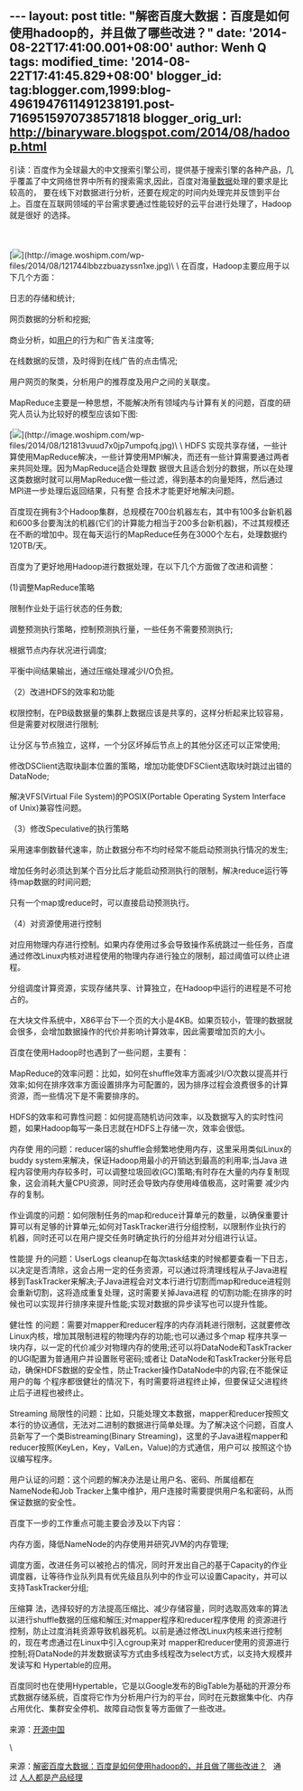 --- layout: post title:
"解密百度大数据：百度是如何使用hadoop的，并且做了哪些改进？" date:
'2014-08-22T17:41:00.001+08:00' author: Wenh Q tags: modified\_time:
'2014-08-22T17:41:45.829+08:00' blogger\_id:
tag:blogger.com,1999:blog-4961947611491238191.post-7169515970738571818
blogger\_orig\_url: http://binaryware.blogspot.com/2014/08/hadoop.html
---
引读：百度作为全球最大的中文搜索引擎公司，提供基于搜索引擎的各种产品，几乎覆盖了中文网络世界中所有的搜索需求,因此，百度对海量[数据](http://www.techxue.com/dutu/dianshangshuju/)处理的要求是比较高的，
要在线下对数据进行分析，还要在规定的时间内处理完并反馈到平台上。百度在互联网领域的平台需求要通过性能较好的云平台进行处理了，Hadoop就是很好
的选择。\
\
\
\
[![](https://images-blogger-opensocial.googleusercontent.com/gadgets/proxy?url=http%3A%2F%2Fimage.woshipm.com%2Fwp-files%2F2014%2F08%2F121744lbbzzbuazyssn1xe-360x233.jpg&container=blogger&gadget=a&rewriteMime=image%2F*)](http://image.woshipm.com/wp-files/2014/08/121744lbbzzbuazyssn1xe.jpg)\
\
在百度，Hadoop主要应用于以下几个方面：\
\
日志的存储和统计;\
\
网页数据的分析和挖掘;\
\
商业分析，如[用户](http://techxue.com/yonghu/)的行为和广告关注度等;\
\
在线数据的反馈，及时得到在线广告的点击情况;\
\
用户网页的聚类，分析用户的推荐度及用户之间的关联度。\
\
MapReduce主要是一种思想，不能解决所有领域内与计算有关的问题，百度的研究人员认为比较好的模型应该如下图:\
\
[![](https://images-blogger-opensocial.googleusercontent.com/gadgets/proxy?url=http%3A%2F%2Fimage.woshipm.com%2Fwp-files%2F2014%2F08%2F121813vuud7x0jp7umpofq-360x199.jpg&container=blogger&gadget=a&rewriteMime=image%2F*)](http://image.woshipm.com/wp-files/2014/08/121813vuud7x0jp7umpofq.jpg)\
\
HDFS
实现共享存储，一些计算使用MapReduce解决，一些计算使用MPI解决，而还有一些计算需要通过两者来共同处理。因为MapReduce适合处理数
据很大且适合划分的数据，所以在处理这类数据时就可以用MapReduce做一些过滤，得到基本的向量矩阵，然后通过MPI进一步处理后返回结果，只有整
合技术才能更好地解决问题。\
\
百度现在拥有3个Hadoop集群，总规模在700台机器左右，其中有100多台新机器和600多台要淘汰的机器(它们的计算能力相当于200多台新机器)，不过其规模还在不断的增加中。现在每天运行的MapReduce任务在3000个左右，处理数据约120TB/天。\
\
百度为了更好地用Hadoop进行数据处理，在以下几个方面做了改进和调整：\
\
(1)调整MapReduce策略\
\
限制作业处于运行状态的任务数;\
\
调整预测执行策略，控制预测执行量，一些任务不需要预测执行;\
\
根据节点内存状况进行调度;\
\
平衡中间结果输出，通过压缩处理减少I/O负担。\
\
（2）改进HDFS的效率和功能\
\
权限控制，在PB级数据量的集群上数据应该是共享的，这样分析起来比较容易，但是需要对权限进行限制;\
\
让分区与节点独立，这样，一个分区坏掉后节点上的其他分区还可以正常使用;\
\
修改DSClient选取块副本位置的策略，增加功能使DFSClient选取块时跳过出错的DataNode;\
\
解决VFS(Virtual File System)的POSIX(Portable Operating System Interface
of Unix)兼容性问题。\
\
（3）修改Speculative的执行策略\
\
采用速率倒数替代速率，防止数据分布不均时经常不能启动预测执行情况的发生;\
\
增加任务时必须达到某个百分比后才能启动预测执行的限制，解决reduce运行等待map数据的时间问题;\
\
只有一个map或reduce时，可以直接启动预测执行。\
\
（4）对资源使用进行控制\
\
对应用物理内存进行控制。如果内存使用过多会导致操作系统跳过一些任务，百度通过修改Linux内核对进程使用的物理内存进行独立的限制，超过阈值可以终止进程。\
\
分组调度计算资源，实现存储共享、计算独立，在Hadoop中运行的进程是不可抢占的。\
\
在大块文件系统中，X86平台下一个页的大小是4KB。如果页较小，管理的数据就会很多，会增加数据操作的代价并影响计算效率，因此需要增加页的大小。\
\
百度在使用Hadoop时也遇到了一些问题，主要有：\
\
MapReduce的效率问题：比如，如何在shuffle效率方面减少I/O次数以提高并行效率;如何在排序效率方面设置排序为可配置的，因为排序过程会浪费很多的计算资源，而一些情况下是不需要排序的。\
\
HDFS的效率和可靠性问题：如何提高随机访问效率，以及数据写入的实时性问题，如果Hadoop每写一条日志就在HDFS上存储一次，效率会很低。\
\
内存使
用的问题：reducer端的shuffle会频繁地使用内存，这里采用类似Linux的buddy
system来解决，保证Hadoop用最小的开销达到最高的利用率;当Java
进程内容使用内存较多时，可以调整垃圾回收(GC)策略;有时存在大量的内存复制现象，这会消耗大量CPU资源，同时还会导致内存使用峰值极高，这时需要
减少内存的复制。\
\
作业调度的问题：如何限制任务的map和reduce计算单元的数量，以确保重要计算可以有足够的计算单元;如何对TaskTracker进行分组控制，以限制作业执行的机器，同时还可以在用户提交任务时确定执行的分组并对分组进行认证。\
\
性能提 升的问题：UserLogs
cleanup在每次task结束的时候都要查看一下日志，以决定是否清除，这会占用一定的任务资源，可以通过将清理线程从子Java进程移到TaskTracker来解决;子Java进程会对文本行进行切割而map和reduce进程则会重新切割，这将造成重复处理，这时需要关掉Java进程
的切割功能;在排序的时候也可以实现并行排序来提升性能;实现对数据的异步读写也可以提升性能。\
\
健壮性
的问题：需要对mapper和reducer程序的内存消耗进行限制，这就要修改Linux内核，增加其限制进程的物理内存的功能;也可以通过多个map
程序共享一块内存，以一定的代价减少对物理内存的使用;还可以将DataNode和TaskTracker的UGI配置为普通用户并设置账号密码;或者让
DataNode和TaskTracker分账号启动，确保HDFS数据的安全性，防止Tracker操作DataNode中的内容;在不能保证用户的每
个程序都很健壮的情况下，有时需要将进程终止掉，但要保证父进程终止后子进程也被终止。\
\
Streaming
局限性的问题：比如，只能处理文本数据，mapper和reducer按照文本行的协议通信，无法对二进制的数据进行简单处理。为了解决这个问题，百度人
员新写了一个类Bistreaming(Binary
Streaming)，这里的子Java进程mapper和reducer按照(KeyLen，Key，ValLen，Value)的方式通信，用户可以
按照这个协议编写程序。\
\
用户认证的问题：这个问题的解决办法是让用户名、密码、所属组都在NameNode和Job
Tracker上集中维护，用户连接时需要提供用户名和密码，从而保证数据的安全性。\
\
百度下一步的工作重点可能主要会涉及以下内容：\
\
内存方面，降低NameNode的内存使用并研究JVM的内存管理;\
\
调度方面，改进任务可以被抢占的情况，同时开发出自己的基于Capacity的作业调度器，让等待作业队列具有优先级且队列中的作业可以设置Capacity，并可以支持TaskTracker分组;\
\
压缩算
法，选择较好的方法提高压缩比、减少存储容量，同时选取高效率的算法以进行shuffle数据的压缩和解压;对mapper程序和reducer程序使用
的资源进行控制，防止过度消耗资源导致机器死机。以前是通过修改Linux内核来进行控制的，现在考虑通过在Linux中引入cgroup来对
mapper和reducer使用的资源进行控制;将DataNode的并发数据读写方式由多线程改为select方式，以支持大规模并发读写和
Hypertable的应用。\
\
百度同时也在使用Hypertable，它是以Google发布的BigTable为基础的开源分布式数据存储系统，百度将它作为分析用户行为的平台，同时在元数据集中化、内存占用优化、集群安全停机、故障自动恢复等方面做了一些改进。\
\
来源：[开源中国](http://www.techxue.com/techxue-8204-1.html)
<div>

\

</div>

<div>

来源：[解密百度大数据：百度是如何使用hadoop的，并且做了哪些改进？](http://www.woshipm.com/pmd/99277.html) 
 通过 [人人都是产品经理](http://www.woshipm.com/)

</div>
